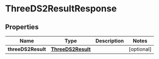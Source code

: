 
# ThreeDS2ResultResponse

## Properties
Name | Type | Description | Notes
------------ | ------------- | ------------- | -------------
**threeDS2Result** | [**ThreeDS2Result**](ThreeDS2Result.md) |  |  [optional]



